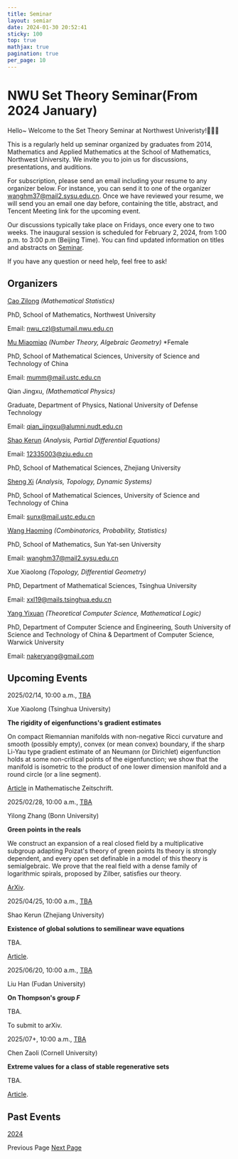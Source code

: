 ```yaml
---
title: Seminar
layout: semiar
date: 2024-01-30 20:52:41
sticky: 100
top: true
mathjax: true
pagination: true
per_page: 10
---
```



# NWU Set Theory Seminar(From 2024 January)



Hello~ Welcome to the Set Theory Seminar at Northwest Univeristy!🎉🎉🎉

This is a regularly held up seminar organized by graduates from 2014, Mathematics and Applied Mathematics at the School of Mathematics, Northwest University. We invite you to join us for discussions, presentations, and auditions.

For subscription, please send an email including your resume to any organizer below. For instance, you can send it to one of the organizer [wanghm37@mail2.sysu.edu.cn](wanghm37@mail2.sysu.edu.cn). Once we have reviewed your resume, we will send you an email one day before, containing the title, abstract, and Tencent Meeting link for the upcoming event.

Our discussions typically take place on Fridays, once every one to two weeks. The inaugural session is scheduled for February 2, 2024, from 1:00 p.m. to 3:00 p.m (Beijing Time). You can find updated information on titles and abstracts on [Seminar](https://blueairm.github.io/seminar/).

If you have any question or need help, feel free to ask!

## Organizers

[Cao Zilong](https://scholar.google.com/citations?user=cago5xUAAAAJ&hl=zh-CN) *(Mathematical Statistics)*

PhD, School of Mathematics, Northwest University

Email: [nwu_czl@stumail.nwu.edu.cn](nwu_czl@stumail.nwu.edu.cn) 

[Mu Miaomiao](https://nichole2023.github.io/) *(Number Theory, Algebraic Geometry)* *Female

PhD, School of Mathematical Sciences, University of Science and Technology of China

Email: [mumm@mail.ustc.edu.cn](mumm@mail.ustc.edu.cn)

Qian Jingxu, *(Mathematical Physics)*

Graduate, Department of Physics, National University of Defense Technology

Email: [qian_jingxu@alumni.nudt.edu.cn](qian_jingxu@alumni.nudt.edu.cn)

[Shao Kerun](https://www.researchgate.net/profile/Kerun-Shao) *(Analysis, Partial Differential Equations)*

Email: [12335003@zju.edu.cn](12335003@zju.edu.cn)

PhD, School of Mathematical Sciences, Zhejiang University

[Sheng Xi](https://www.researchgate.net/profile/Xi-Sheng-3) *(Analysis, Topology, Dynamic Systems)*

PhD, School of Mathematical Sciences, University of Science and Technology of China

Email: [sunx@mail.ustc.edu.cn](sunx@mail.ustc.edu.cn)

[Wang Haoming](https://blueairm.github.io/) *(Combinatorics, Probability, Statistics)*

PhD, School of Mathematics, Sun Yat-sen University

Email: [wanghm37@mail2.sysu.edu.cn](wanghm37@mail2.sysu.edu.cn)

Xue Xiaolong *(Topology, Differential Geometry)*

PhD, Department of Mathematical Sciences, Tsinghua University

Email: [xxl19@mails.tsinghua.edu.cn](xxl19@mails.tsinghua.edu.cn)

[Yang Yixuan](https://openreview.net/profile?id=~Yixuan_Yang5) *(Theoretical Computer Science, Mathematical Logic)*

PhD, Department of Computer Science and Engineering, South University of Science and Technology of China \& Department of Computer Science, Warwick University

Email: [nakeryang@gmail.com](nakeryang@gmail.com)


## Upcoming Events

2025/02/14, 10:00 a.m., [TBA]()

Xue Xiaolong (Tsinghua University)

**The rigidity of eigenfunctions's gradient estimates**

On compact Riemannian manifolds with non-negative Ricci curvature and smooth (possibly empty), convex (or mean convex) boundary, if the sharp Li-Yau type gradient estimate of an Neumann (or Dirichlet) eigenfunction holds at some non-critical points of the eigenfunction; we show that the manifold is isometric to the product of one lower dimension manifold and a round circle (or a line segment).

[Article](https://link.springer.com/article/10.1007/s00209-024-03665-8) in Mathematische Zeitschrift.

2025/02/28, 10:00 a.m., [TBA]()

Yilong Zhang (Bonn University)

**Green points in the reals**

We construct an expansion of a real closed field by a multiplicative subgroup adapting Poizat's theory of green points Its theory is strongly dependent, and every open set definable in a model of this theory is semialgebraic. We prove that the real field with a dense family of logarithmic spirals, proposed by Zilber, satisfies our theory.

[ArXiv](https://arxiv.org/abs/2501.01176).

2025/04/25, 10:00 a.m., [TBA]()

Shao Kerun (Zhejiang University)

**Existence of global solutions to semilinear wave equations** 

TBA.

[Article](https://www.researchgate.net/profile/Kerun-Shao).


2025/06/20, 10:00 a.m., [TBA]()

Liu Han (Fudan University)

**On Thompson's group $F$**

TBA.

To submit to arXiv.


2025/07+, 10:00 a.m., [TBA]()

Chen Zaoli (Cornell University)

**Extreme values for a class of stable regenerative sets** 

TBA.

[Article](https://link.springer.com/article/10.1007/s10959-019-00951-8).


## Past Events


[2024](/seminar/2024)

<div class="pagination">
  <a>Previous Page</a>
  <a class="previous" href="/seminar/2024">Next Page</a>
</div>
